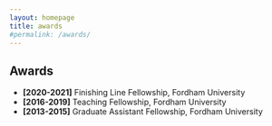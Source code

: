 ```yaml
---
layout: homepage
title: awards
#permalink: /awards/
---
```


## Awards

- **[2020-2021]** Finishing Line Fellowship, Fordham University
- **[2016-2019]** Teaching Fellowship, Fordham University
- **[2013-2015]** Graduate Assistant Fellowship, Fordham University



